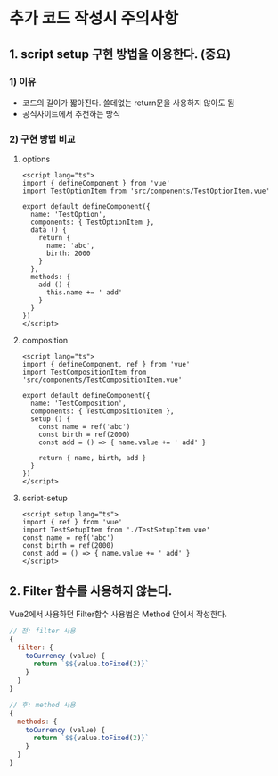 # 추가 코드 작성시 주의사항

## 1. script setup 구현 방법을 이용한다. (중요)

### 1) 이유

- 코드의 길이가 짧아진다. 쓸데없는 return문을 사용하지 않아도 됨
- 공식사이트에서 추천하는 방식

### 2) 구현 방법 비교

1. options

   ```tsx
   <script lang="ts">
   import { defineComponent } from 'vue'
   import TestOptionItem from 'src/components/TestOptionItem.vue'

   export default defineComponent({
     name: 'TestOption',
     components: { TestOptionItem },
     data () {
       return {
         name: 'abc',
         birth: 2000
       }
     },
     methods: {
       add () {
         this.name += ' add'
       }
     }
   })
   </script>
   ```

2. composition

   ```tsx
   <script lang="ts">
   import { defineComponent, ref } from 'vue'
   import TestCompositionItem from 'src/components/TestCompositionItem.vue'

   export default defineComponent({
     name: 'TestComposition',
     components: { TestCompositionItem },
     setup () {
       const name = ref('abc')
       const birth = ref(2000)
       const add = () => { name.value += ' add' }

       return { name, birth, add }
     }
   })
   </script>
   ```

3. script-setup

   ```tsx
   <script setup lang="ts">
   import { ref } from 'vue'
   import TestSetupItem from './TestSetupItem.vue'
   const name = ref('abc')
   const birth = ref(2000)
   const add = () => { name.value += ' add' }
   </script>
   ```

## 2. Filter 함수를 사용하지 않는다.

Vue2에서 사용하던 Filter함수 사용법은 Method 안에서 작성한다.

```jsx
// 전: filter 사용
{
  filter: {
    toCurrency (value) {
      return `$${value.toFixed(2)}`
    }
  }
}

// 후: method 사용
{
  methods: {
    toCurrency (value) {
      return `$${value.toFixed(2)}`
    }
  }
}
```
